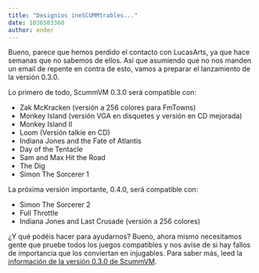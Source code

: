 ```yaml
---
title: "Designios ineSCUMMtrables..."
date: 1036503360
author: ender
---
```


Bueno, parece que hemos perdido el contacto con LucasArts, ya que hace semanas que no sabemos de ellos. Así que asumiendo que no nos manden un email de repente en contra de esto, vamos a preparar el lanzamiento de la versión 0.3.0.  
  
Lo primero de todo, ScummVM 0.3.0 será compatible con:  

*   Zak McKracken (versión a 256 colores para FmTowns)
*   Monkey Island (versión VGA en disquetes y versión en CD mejorada)
*   Monkey Island II
*   Loom (Versión talkie en CD)
*   Indiana Jones and the Fate of Atlantis
*   Day of the Tentacle
*   Sam and Max Hit the Road
*   The Dig
*   Simon The Sorcerer 1

  
La próxima versión importante, 0.4.0, será compatible con:  

*   Simon The Sorcerer 2
*   Full Throttle
*   Indiana Jones and Last Crusade (versión a 256 colores)

  
  
¿Y qué podéis hacer para ayudarnos? Bueno, ahora mismo necesitamos gente que pruebe todos los juegos compatibles y nos avise de si hay fallos de importancia que los conviertan en injugables. Para saber más, leed la [información de la versión 0.3.0 de ScummVM](http://www.scummvm.org/documentation.php?view=release).
